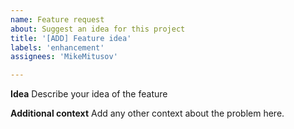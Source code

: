```yaml
---
name: Feature request
about: Suggest an idea for this project
title: '[ADD] Feature idea'
labels: 'enhancement'
assignees: 'MikeMitusov'

---
```


**Idea**
Describe your idea of the feature

**Additional context**
Add any other context about the problem here.
